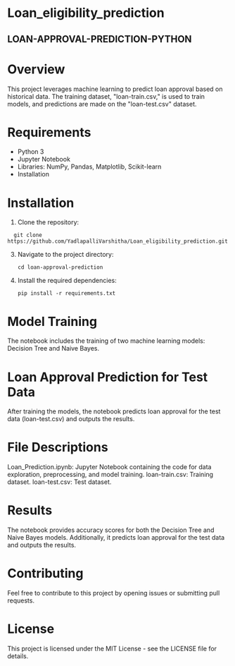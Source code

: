 # Loan_eligibility_prediction
## LOAN-APPROVAL-PREDICTION-PYTHON


# Overview

This project leverages machine learning to predict loan approval based on historical data. The training dataset, "loan-train.csv," is used to train models, and predictions are made on the "loan-test.csv" dataset.

# Requirements
- Python 3
- Jupyter Notebook
- Libraries: NumPy, Pandas, Matplotlib, Scikit-learn
- Installation

# Installation
1. Clone the repository:

 ```  
   git clone  https://github.com/YadlapalliVarshitha/Loan_eligibility_prediction.git 
   ```
3. Navigate to the project directory:

   ```
   cd loan-approval-prediction
   ```
4. Install the required dependencies:

   ```
   pip install -r requirements.txt
   ```
# Model Training
The notebook includes the training of two machine learning models: Decision Tree and Naive Bayes.

# Loan Approval Prediction for Test Data
After training the models, the notebook predicts loan approval for the test data (loan-test.csv) and outputs the results.

# File Descriptions
Loan_Prediction.ipynb: Jupyter Notebook containing the code for data exploration, preprocessing, and model training.
loan-train.csv: Training dataset.
loan-test.csv: Test dataset.
# Results
The notebook provides accuracy scores for both the Decision Tree and Naive Bayes models. Additionally, it predicts loan approval for the test data and outputs the results.

# Contributing
Feel free to contribute to this project by opening issues or submitting pull requests.

# License
This project is licensed under the MIT License - see the LICENSE file for details.
